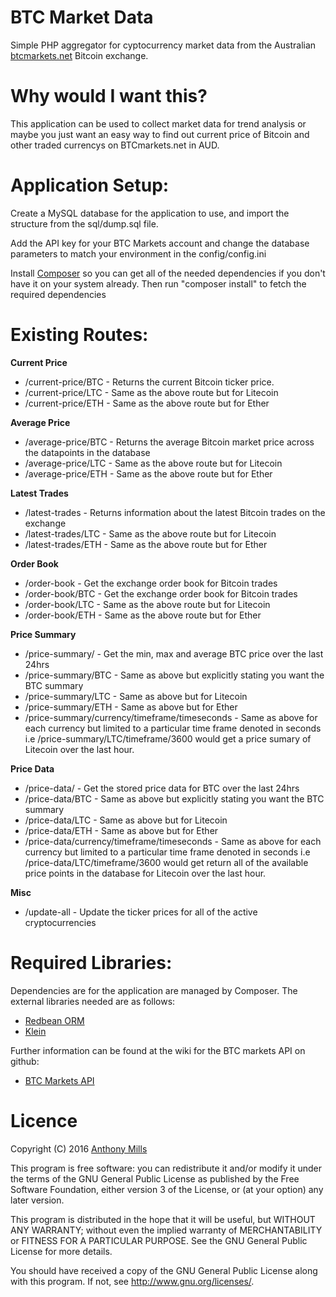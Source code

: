 # BTC Market Data

Simple PHP aggregator for cyptocurrency market data from the Australian [btcmarkets.net](https://btcmarkets.net/) Bitcoin exchange.

# Why would I want this?
This application can be used to collect market data for trend analysis or maybe you just want an easy way to find out current price of Bitcoin and other traded currencys on BTCmarkets.net in AUD.

# Application Setup:

Create a MySQL database for the application to use, and import the structure from the sql/dump.sql file.

Add the API key for your BTC Markets account and change the database parameters to match your environment in the config/config.ini

Install [Composer](https://getcomposer.org/) so you can get all of the needed dependencies if you don't have it on your system already. Then run "composer install" to fetch the required dependencies

# Existing Routes:

**Current Price**
* /current-price/BTC - Returns the current Bitcoin ticker price.
* /current-price/LTC - Same as the above route but for Litecoin
* /current-price/ETH - Same as the above route but for Ether

**Average Price**
* /average-price/BTC - Returns the average Bitcoin market price across the datapoints in the database
* /average-price/LTC - Same as the above route but for Litecoin
* /average-price/ETH - Same as the above route but for Ether

**Latest Trades**
* /latest-trades - Returns information about the latest Bitcoin trades on the exchange
* /latest-trades/LTC - Same as the above route but for Litecoin
* /latest-trades/ETH - Same as the above route but for Ether

**Order Book**
* /order-book - Get the exchange order book for Bitcoin trades
* /order-book/BTC - Get the exchange order book for Bitcoin trades
* /order-book/LTC - Same as the above route but for Litecoin
* /order-book/ETH - Same as the above route but for Ether

**Price Summary**
* /price-summary/ - Get the min, max and average BTC price over the last 24hrs
* /price-summary/BTC - Same as above but explicitly stating you want the BTC summary
* /price-summary/LTC - Same as above but for Litecoin
* /price-summary/ETH - Same as above but for Ether
* /price-summary/currency/timeframe/timeseconds - Same as above for each currency but limited to a particular time frame denoted in seconds i.e /price-summary/LTC/timeframe/3600 would get a price sumary of Litecoin over the last hour.

**Price Data**
* /price-data/ - Get the stored price data for BTC over the last 24hrs
* /price-data/BTC - Same as above but explicitly stating you want the BTC summary
* /price-data/LTC - Same as above but for Litecoin
* /price-data/ETH - Same as above but for Ether
* /price-data/currency/timeframe/timeseconds - Same as above for each currency but limited to a particular time frame denoted in seconds i.e /price-data/LTC/timeframe/3600 would get return all of the available price points in the database for Litecoin over the last hour.

**Misc**
* /update-all - Update the ticker prices for all of the active cryptocurrencies

# Required Libraries:

Dependencies are for the application are managed by Composer. The external libraries needed are as follows:

* [Redbean ORM](http://www.redbeanphp.com/)
* [Klein](https://github.com/chriso/klein.php)

Further information can be found at the wiki for the BTC markets API on github:

* [BTC Markets API](https://github.com/BTCMarkets/API)

# Licence

Copyright (C) 2016 [Anthony Mills](http://www.anthony-mills.com)

This program is free software: you can redistribute it and/or modify
it under the terms of the GNU General Public License as published by
the Free Software Foundation, either version 3 of the License, or
(at your option) any later version.

This program is distributed in the hope that it will be useful,
but WITHOUT ANY WARRANTY; without even the implied warranty of
MERCHANTABILITY or FITNESS FOR A PARTICULAR PURPOSE.  See the
GNU General Public License for more details.

You should have received a copy of the GNU General Public License
along with this program.  If not, see <http://www.gnu.org/licenses/>.